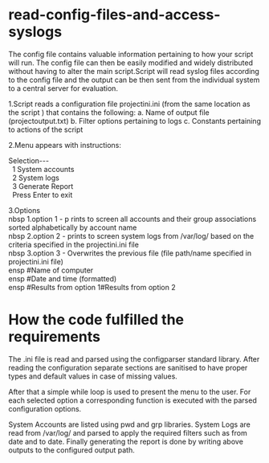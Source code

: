 # read-config-files-and-access-syslogs
The config file contains valuable information pertaining to how your script will run. The config file can then be easily modified and widely distributed without having to alter the main script.Script will read syslog files according to the config file and the output can be then sent from the individual system to a central server for evaluation.

1.Script reads a configuration file projectini.ini (from the same location as the script ) that contains the following:
  a. Name of output file (projectoutput.txt)
  b. Filter options pertaining to logs
  c. Constants pertaining to actions of the script
  
2.Menu appears with instructions:

Selection--- <br />
&nbsp; 1 System accounts <br />
&nbsp; 2 System logs <br />
&nbsp; 3 Generate Report <br />
&nbsp; Press Enter to exit <br />

3.Options <br />
 nbsp 1.option 1 - p rints to screen all accounts and their group associations sorted alphabetically by account name <br />
 nbsp 2.option 2 - prints to screen system logs from /var/log/ based on the criteria specified in the projectini.ini file <br />
 nbsp 3.option 3 - Overwrites the previous file (file path/name specified in projectini.ini file) <br />
           ensp     #Name of computer <br />
           ensp     #Date and time (formatted) <br />
           ensp     #Results from option 1#Results from option 2 <br />
                
              
# How the code fulfilled the requirements

The .ini file is read and parsed using the configparser standard library. After reading the configuration separate sections are sanitised to have proper types and default values in case of missing values.

After that a simple while loop is used to present the menu to the user. For each selected option a corresponding function is executed with the parsed configuration options.

System Accounts are listed using pwd and grp libraries.
System Logs are read from /var/log/ and parsed to apply the required filters such as from date and to date.
Finally generating the report is done by writing above outputs to the configured output path.




